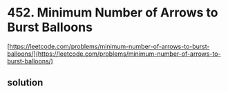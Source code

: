 # 452. Minimum Number of Arrows to Burst Balloons
[https://leetcode.com/problems/minimum-number-of-arrows-to-burst-balloons/](https://leetcode.com/problems/minimum-number-of-arrows-to-burst-balloons/)

## solution

```python

```
